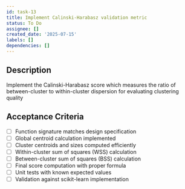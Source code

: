 ```yaml
---
id: task-13
title: Implement Calinski-Harabasz validation metric
status: To Do
assignee: []
created_date: '2025-07-15'
labels: []
dependencies: []
---
```


## Description

Implement the Calinski-Harabasz score which measures the ratio of between-cluster to within-cluster dispersion for evaluating clustering quality

## Acceptance Criteria

- [ ] Function signature matches design specification
- [ ] Global centroid calculation implemented
- [ ] Cluster centroids and sizes computed efficiently
- [ ] Within-cluster sum of squares (WSS) calculation
- [ ] Between-cluster sum of squares (BSS) calculation
- [ ] Final score computation with proper formula
- [ ] Unit tests with known expected values
- [ ] Validation against scikit-learn implementation
